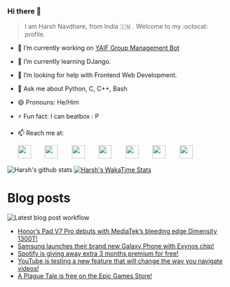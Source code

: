 ### Hi there 👋

> I am Harsh Navdhare, from India :india: . Welcome to my :octocat: profile.

* 🔭 I’m currently working on [YAIF Group Management Bot](https://github.com/YAIFoundation/YAR_Manager_Bot)
* 🌱 I’m currently learning DJango.
* 🤔 I’m looking for help with Frontend Web Development.
* 💬 Ask me about Python, C, C++, Bash
* 😄 Pronouns: He/Him
* ⚡ Fun fact: I can beatbox : P
* 📫 Reach me at: 
 

    [<img src="https://simpleicons.org/icons/instagram.svg" width="30">](https://www.instagram.com/plus_infinity.hn) &nbsp;&nbsp;&nbsp;&nbsp;&nbsp;&nbsp;
    [<img src="https://simpleicons.org/icons/facebook.svg" width="30">](https://www.facebook.com/harsh.navdhare.infinity) &nbsp;&nbsp;&nbsp;&nbsp;&nbsp;&nbsp; 
    [<img src="https://simpleicons.org/icons/twitter.svg" width="30">](https://twitter.com/hnavdhare) &nbsp;&nbsp;&nbsp;&nbsp;&nbsp;&nbsp; 
    [<img src="https://simpleicons.org/icons/xdadevelopers.svg" width="30">](https://forum.xda-developers.com/member.php?u=8122486) &nbsp;&nbsp;&nbsp;&nbsp;&nbsp;&nbsp; 
    [<img src="https://simpleicons.org/icons/telegram.svg" width="30">](https://t.me/infinitEplus) &nbsp;&nbsp;&nbsp;&nbsp;&nbsp;&nbsp;
    [<img src="https://simpleicons.org/icons/snapchat.svg" width="30">](https://www.snapchat.com/add/plus.infinity) &nbsp;&nbsp;&nbsp;&nbsp;&nbsp;&nbsp; 
    [<img src="https://simpleicons.org/icons/gmail.svg" width="30">](mailto:navdhareharsh2001@gmail.com)

 
 

![Harsh's github stats](https://github-readme-stats-infinity-plus.vercel.app/api?username=infinity-plus&show_icons=true&count_private=true&theme=dark) [![Harsh's WakaTime Stats](https://github-readme-stats-infinity-plus.vercel.app/api/wakatime?username=infinity_plus&theme=dark)](https://wakatime.com/@infinity_plus)

# Blog posts

![Latest blog post workflow](https://github.com/infinity-plus/infinity-plus/workflows/Latest%20blog%20post%20workflow/badge.svg)

<!-- BLOG-POST-LIST:START -->
- [Honor’s Pad V7 Pro debuts with MediaTek’s bleeding edge Dimensity 1300T!](https://spadebee.com/2021/08/14/honors-pad-v7-pro-debuts-with-mediateks-bleeding-edge-dimensity-1300t/?utm_source=rss&utm_medium=rss&utm_campaign=honors-pad-v7-pro-debuts-with-mediateks-bleeding-edge-dimensity-1300t)
- [Samsung launches their brand new Galaxy Phone with Exynos chip!](https://spadebee.com/2021/08/12/samsung-launches-their-brand-new-galaxy-phone-with-exynos-chip/?utm_source=rss&utm_medium=rss&utm_campaign=samsung-launches-their-brand-new-galaxy-phone-with-exynos-chip)
- [Spotify is giving away extra 3 months premium for free!](https://spadebee.com/2021/08/10/spotify-is-giving-away-extra-3-months-premium-for-free/?utm_source=rss&utm_medium=rss&utm_campaign=spotify-is-giving-away-extra-3-months-premium-for-free)
- [YouTube is testing a new feature that will change the way you navigate videos!](https://spadebee.com/2021/08/09/youtube-is-testing-a-new-feature-that-will-change-the-way-you-navigate-videos/?utm_source=rss&utm_medium=rss&utm_campaign=youtube-is-testing-a-new-feature-that-will-change-the-way-you-navigate-videos)
- [A Plague Tale is free on the Epic Games Store!](https://spadebee.com/2021/08/08/a-plague-tale-is-free-on-the-epic-games-store/?utm_source=rss&utm_medium=rss&utm_campaign=a-plague-tale-is-free-on-the-epic-games-store)
<!-- BLOG-POST-LIST:END -->
